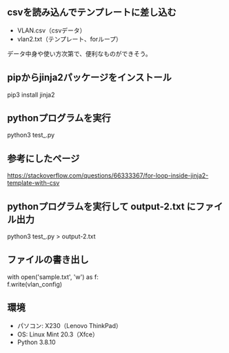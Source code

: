 ## csvを読み込んでテンプレートに差し込む
- VLAN.csv（csvデータ）
- vlan2.txt（テンプレート、forループ）

データ中身や使い方次第で、便利なものができそう。


## pipからjinja2パッケージをインストール
pip3 install jinja2


## pythonプログラムを実行
python3 test_.py


## 参考にしたページ
https://stackoverflow.com/questions/66333367/for-loop-inside-jinja2-template-with-csv


## pythonプログラムを実行して output-2.txt にファイル出力
python3 test_.py > output-2.txt


## ファイルの書き出し
with open('sample.txt', 'w') as f:  
    f.write(vlan_config)


## 環境
- パソコン: X230（Lenovo ThinkPad）
- OS: Linux Mint 20.3（Xfce）
- Python 3.8.10
